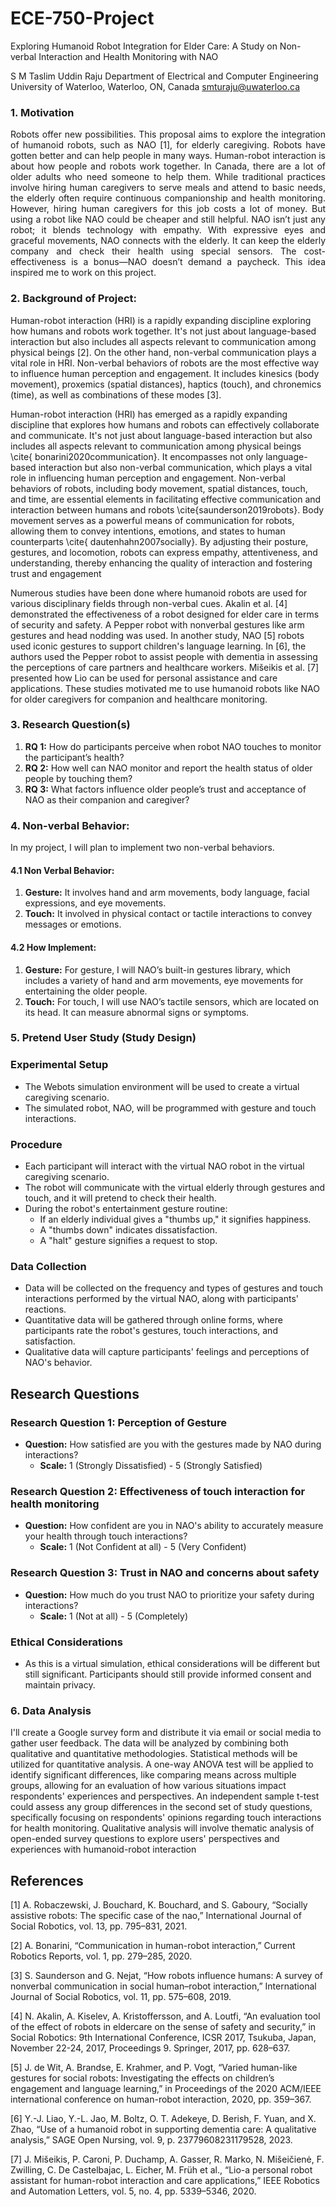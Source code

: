 # ECE-750-Project
Exploring Humanoid Robot Integration for Elder Care: A Study on Non-verbal Interaction and Health Monitoring with NAO

S M Taslim Uddin Raju
Department of Electrical and Computer Engineering
University of Waterloo, Waterloo, ON, Canada
smturaju@uwaterloo.ca

<div style="text-align: justify;">
  <h3>1. Motivation</h3>
  <p>Robots offer new possibilities. This proposal aims to explore the integration of humanoid robots, such as NAO [1], for elderly caregiving. Robots have gotten better and can help people in many ways. Human-robot interaction is about how people and robots work together. In Canada, there are a lot of older adults who need someone to help them. While traditional practices involve hiring human caregivers to serve meals and attend to basic needs, the elderly often require continuous companionship and health monitoring. However, hiring human caregivers for this job costs a lot of money. But using a robot like NAO could be cheaper and still helpful. NAO isn’t just any robot; it blends technology with empathy. With expressive eyes and graceful movements, NAO connects with the elderly. It can keep the elderly company and check their health using special sensors. The cost-effectiveness is a bonus—NAO doesn’t demand a paycheck. This idea inspired me to work on this project.</p>
</div>

<h3>2.	Background of  Project:</h3>
Human-robot interaction (HRI) is a rapidly expanding discipline exploring how humans and robots work together. It's not just about language-based interaction but also includes all aspects relevant to communication among physical beings [2]. On the other hand, non-verbal communication plays a vital role in HRI. Non-verbal behaviors of robots are the most effective way to influence human perception and engagement. It includes kinesics (body movement), proxemics (spatial distances), haptics (touch), and chronemics (time), as well as combinations of these modes [3]. 


Human-robot interaction (HRI) has emerged as a rapidly expanding discipline that explores how humans and robots can effectively collaborate and communicate. It's not just about language-based interaction but also includes all aspects relevant to communication among physical beings \cite{ bonarini2020communication}. It encompasses not only language-based interaction but also non-verbal communication, which plays a vital role in influencing human perception and engagement. Non-verbal behaviors of robots, including body movement, spatial distances, touch, and time, are essential elements in facilitating effective communication and interaction between humans and robots \cite{saunderson2019robots}. Body movement serves as a powerful means of communication for robots, allowing them to convey intentions, emotions, and states to human counterparts \cite{ dautenhahn2007socially}. By adjusting their posture, gestures, and locomotion, robots can express empathy, attentiveness, and understanding, thereby enhancing the quality of interaction and fostering trust and engagement 


Numerous studies have been done where humanoid robots are used for various disciplinary fields through non-verbal cues. Akalin et al. [4] demonstrated the effectiveness of a robot designed for elder care in terms of security and safety. A Pepper robot with nonverbal gestures like arm gestures and head nodding was used. In another study, NAO [5] robots used iconic gestures to support children's language learning. In [6], the authors used the Pepper robot to assist people with dementia in assessing the perceptions of care partners and healthcare workers. Mišeikis et al. [7] presented how Lio can be used for personal assistance and care applications. These studies motivated me to use humanoid robots like NAO for older caregivers for companion and healthcare monitoring.

<h3>3. Research Question(s)</h3>
<ol>
  <li><strong>RQ 1:</strong> How do participants perceive when robot NAO touches to monitor the participant’s health?</li>
  <li><strong>RQ 2:</strong> How well can NAO monitor and report the health status of older people by touching them?</li>
  <li><strong>RQ 3:</strong> What factors influence older people’s trust and acceptance of NAO as their companion and caregiver?</li>
</ol>

<h3>4. Non-verbal Behavior: </h3>	
In my project, I will plan to implement two non-verbal behaviors. 

<h4>4.1 Non Verbal Behavior: </h4>	 
<ol>
  <li><strong>Gesture:</strong> It involves hand and arm movements, body language, facial expressions, and eye movements.</li>
  <li> <strong>Touch:</strong> It involved in physical contact or tactile interactions to convey messages or emotions.</li>
</ol>
   <h4> 4.2 How Implement: </h4>	  
<ol>
  <li><strong>Gesture:</strong> For gesture, I will NAO’s built-in gestures library, which includes a variety of hand and arm movements, eye movements for entertaining the older people. </li>
  <li> <strong>Touch:</strong> For touch, I will use NAO’s tactile sensors, which are located on its head. It can measure abnormal signs or symptoms. </li>
</ol>

<h3>5. Pretend User Study (Study Design)  </h3>

### Experimental Setup
- The Webots simulation environment will be used to create a virtual caregiving scenario.
- The simulated robot, NAO, will be programmed with gesture and touch interactions.

### Procedure
- Each participant will interact with the virtual NAO robot in the virtual caregiving scenario.
- The robot will communicate with the virtual elderly through gestures and touch, and it will pretend to check their health.
- During the robot's entertainment gesture routine:
  - If an elderly individual gives a "thumbs up," it signifies happiness.
  - A "thumbs down" indicates dissatisfaction.
  - A "halt" gesture signifies a request to stop.

### Data Collection
- Data will be collected on the frequency and types of gestures and touch interactions performed by the virtual NAO, along with participants' reactions.
- Quantitative data will be gathered through online forms, where participants rate the robot's gestures, touch interactions, and satisfaction.
- Qualitative data will capture participants' feelings and perceptions of NAO's behavior.

## Research Questions

### Research Question 1: Perception of Gesture
- **Question:** How satisfied are you with the gestures made by NAO during interactions?
  - **Scale:** 1 (Strongly Dissatisfied) - 5 (Strongly Satisfied)

### Research Question 2: Effectiveness of touch interaction for health monitoring
- **Question:** How confident are you in NAO's ability to accurately measure your health through touch interactions?
  - **Scale:** 1 (Not Confident at all) - 5 (Very Confident)

### Research Question 3: Trust in NAO and concerns about safety
- **Question:** How much do you trust NAO to prioritize your safety during interactions?
  - **Scale:** 1 (Not at all) - 5 (Completely)

### Ethical Considerations
- As this is a virtual simulation, ethical considerations will be different but still significant. Participants should still provide informed consent and maintain privacy.

<h3>6.	Data Analysis </h3>
I'll create a Google survey form and distribute it via email or social media to gather user feedback. The data will be analyzed by combining both qualitative and quantitative methodologies. Statistical methods will be utilized for quantitative analysis. A one-way ANOVA test will be applied to identify significant differences, like comparing means across multiple groups, allowing for an evaluation of how various situations impact respondents' experiences and perspectives. An independent sample t-test could assess any group differences in the second set of study questions, specifically focusing on respondents' opinions regarding touch interactions for health monitoring. Qualitative analysis will involve thematic analysis of open-ended survey questions to explore users' perspectives and experiences with humanoid-robot interaction


## References
[1] A. Robaczewski, J. Bouchard, K. Bouchard, and S. Gaboury, “Socially assistive robots: The specific case of the nao,” International Journal of Social Robotics, vol. 13, pp. 795–831, 2021.

[2] A. Bonarini, “Communication in human-robot interaction,” Current Robotics Reports, vol. 1, pp. 279–285, 2020.

[3] S. Saunderson and G. Nejat, “How robots influence humans: A survey of nonverbal communication in social human–robot interaction,” International Journal of Social Robotics, vol. 11, pp. 575–608, 2019.

[4] N. Akalin, A. Kiselev, A. Kristoffersson, and A. Loutfi, “An evaluation tool of the effect of robots in eldercare on the sense of safety and security,” in Social Robotics: 9th International Conference, ICSR 2017, Tsukuba, Japan, November 22-24, 2017, Proceedings 9. Springer, 2017, pp. 628–637.

[5] J. de Wit, A. Brandse, E. Krahmer, and P. Vogt, “Varied human-like gestures for social robots: Investigating the effects on children’s engagement and language learning,” in Proceedings of the 2020 ACM/IEEE international conference on human-robot interaction, 2020, pp. 359–367.

[6] Y.-J. Liao, Y.-L. Jao, M. Boltz, O. T. Adekeye, D. Berish, F. Yuan, and X. Zhao, “Use of a humanoid robot in supporting dementia care: A qualitative analysis,” SAGE Open Nursing, vol. 9, p. 23779608231179528, 2023.

[7] J. Mišeikis, P. Caroni, P. Duchamp, A. Gasser, R. Marko, N. Mišeičienė, F. Zwilling, C. De Castelbajac, L. Eicher, M. Früh et al., “Lio-a personal robot assistant for human-robot interaction and care applications,” IEEE Robotics and Automation Letters, vol. 5, no. 4, pp. 5339–5346, 2020.



[^1]: A. Robaczewski, J. Bouchard, K. Bouchard, and S. Gaboury, “Socially assistive robots: The specific case of the nao,” *International Journal of Social Robotics*, vol. 13, pp. 795–831, 2021.
[^2]: A. Bonarini, “Communication in human-robot interaction,” *Current Robotics Reports*, vol. 1, pp. 279–285, 2020.
[^3]: S. Saunderson and G. Nejat, “How robots influence humans: A survey of nonverbal communication in social human–robot interaction,” *International Journal of Social Robotics*, vol. 11, pp. 575–608, 2019.
[^4]: N. Akalin, A. Kiselev, A. Kristoffersson, and A. Loutfi, “An evaluation tool of the effect of robots in eldercare on the sense of safety and security,” in *Social Robotics: 9th International Conference, ICSR 2017, Tsukuba, Japan, November 22-24, 2017, Proceedings 9*. Springer, 2017, pp. 628–637.
[^5]: J. de Wit, A. Brandse, E. Krahmer, and P. Vogt, “Varied human-like gestures for social robots: Investigating the effects on children’s engagement and language learning,” in *Proceedings of the 2020 ACM/IEEE international conference on human-robot interaction*, 2020, pp. 359– 367.
[^6]: Y.-J. Liao, Y.-L. Jao, M. Boltz, O. T. Adekeye, D. Berish, F. Yuan, and X. Zhao, “Use of a humanoid robot in supporting dementia care: A qualitative analysis,” *SAGE Open Nursing*, vol. 9, p. 23779608231179528, 2023.
[^7]: J. Mišeikis, P. Caroni, P. Duchamp, A. Gasser, R. Marko, N. Mišeičienė, F. Zwilling, C. De Castelbajac, L. Eicher, M. Früh et al., “Lio-a personal robot assistant for human-robot interaction and care applications,” *IEEE Robotics and Automation Letters*, vol. 5, no. 4, pp. 5339–5346, 2020.


